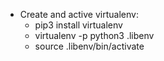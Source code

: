 

- Create and active virtualenv:
    - pip3 install virtualenv
    - virtualenv -p python3 .libenv
    - source .libenv/bin/activate

